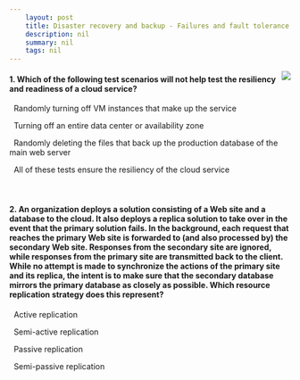 ```yaml
---
    layout: post
    title: Disaster recovery and backup - Failures and fault tolerance
    description: nil
    summary: nil
    tags: nil
---
```



 <a target="_blank" href="https://docs.microsoft.com/en-us/learn/modules/cmu-disaster-recovery-backup/1-failures-fault-tolerance/"><i class="fas fa-external-link-alt"></i> </a>
 <img align="right" src="https://docs.microsoft.com/en-us/learn/achievements/cmu-cloud-admin/cmu-disaster-recovery-backup.svg">
####  1. Which of the following test scenarios will not help test the resiliency and readiness of a cloud service?


<i class='far fa-square'></i> &nbsp;&nbsp;Randomly turning off VM instances that make up the service

<i class='far fa-square'></i> &nbsp;&nbsp;Turning off an entire data center or availability zone

<i class='far fa-square'></i> &nbsp;&nbsp;Randomly deleting the files that back up the production database of the main web server

<i class='fas fa-check-square' style='color: Dodgerblue;'></i> &nbsp;&nbsp;All of these tests ensure the resiliency of the cloud service
<br />
<br />
<br />

####  2. An organization deploys a solution consisting of a Web site and a database to the cloud. It also deploys a replica solution to take over in the event that the primary solution fails. In the background, each request that reaches the primary Web site is forwarded to (and also processed by) the secondary Web site. Responses from the secondary site are ignored, while responses from the primary site are transmitted back to the client. While no attempt is made to synchronize the actions of the primary site and its replica, the intent is to make sure that the secondary database mirrors the primary database as closely as possible. Which resource replication strategy does this represent?


<i class='far fa-square'></i> &nbsp;&nbsp;Active replication

<i class='fas fa-check-square' style='color: Dodgerblue;'></i> &nbsp;&nbsp;Semi-active replication

<i class='far fa-square'></i> &nbsp;&nbsp;Passive replication

<i class='far fa-square'></i> &nbsp;&nbsp;Semi-passive replication
<br />
<br />
<br />
